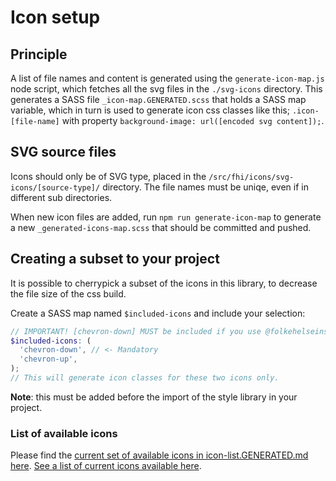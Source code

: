 # Icon setup

## Principle
A list of file names and content is generated using the `generate-icon-map.js` node script, which fetches all the svg files in the `./svg-icons` directory. This generates a SASS file `_icon-map.GENERATED.scss` that holds a SASS map variable, which in turn is used to generate icon css classes like this; `.icon-[file-name]` with property `background-image: url([encoded svg content]);`.

## SVG source files
Icons should only be of SVG type, placed in the `/src/fhi/icons/svg-icons/[source-type]/` directory. The file names must be uniqe, even if in different sub directories.

When new icon files are added, run `npm run generate-icon-map` to generate a new `_generated-icons-map.scss` that should be committed and pushed.

## Creating a subset to your project
It is possible to cherrypick a subset of the icons in this library, to decrease the file size of the css build.

Create a SASS map named `$included-icons` and include your selection:
```scss
// IMPORTANT! [chevron-down] MUST be included if you use @folkehelseinstituttet/angular-components
$included-icons: (
  'chevron-down', // <- Mandatory
  'chevron-up',
);
// This will generate icon classes for these two icons only.
```
**Note**: this must be added before the import of the style library in your project.

### List of available icons
Please find the [current set of available icons in icon-list.GENERATED.md here](icon-list.GENERATED.md).
[See a list of current icons available here](https://old.designsystem.fhi.no/developer/visual-identity/icons).
